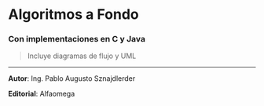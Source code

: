 # Algoritmos a Fondo

### Con implementaciones en C y Java

> Incluye diagramas de flujo y UML

---

**Autor**: Ing. Pablo Augusto Sznajdlerder

**Editorial**: Alfaomega
